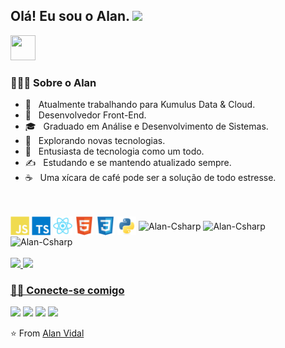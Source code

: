 <h2> Olá! Eu sou o Alan. <img src="https://github.com/souvikguria98/souvikguria98/blob/master/Hi.gif" width="25"></h2>
<img src="https://cdn.countryflags.com/thumbs/brazil/flag-round-250.png" width="40" height="40">
 

<h3> 👨🏻‍💻 Sobre o Alan </h3>

- 🔭 &nbsp; Atualmente trabalhando para Kumulus Data & Cloud.
- 💼 &nbsp; Desenvolvedor Front-End.
- 🎓 &nbsp; Graduado em Análise e Desenvolvimento de Sistemas.
- 🤔 &nbsp; Explorando novas tecnologias.
- 🌱 &nbsp; Entusiasta de tecnologia como um todo.
- ✍️ &nbsp; Estudando e se mantendo atualizado sempre.
- ☕ &nbsp; Uma xícara de café pode ser a solução de todo estresse. 

<!--<h3>🛠 Skills</h3>

- 💻 &nbsp; JavaScript | Node.Js | Typescript 
- 🌐 &nbsp; HTML5 | CSS3 | React.js | Ant Design | Material UI
- 🛢 &nbsp; MySql | MongoDB
- 🔧 &nbsp; Visual Studio Code | Git
-->
<br>

<div style="display: inline_block"><br>
  <img align="center" alt="Alan-Js" height="6%" width="6%" src="https://raw.githubusercontent.com/devicons/devicon/master/icons/javascript/javascript-plain.svg">
  <img align="center" alt="Alan-Ts" height="6%" width="6%" src="https://raw.githubusercontent.com/devicons/devicon/master/icons/typescript/typescript-plain.svg">
  <img align="center" alt="Alan-React" height="6%" width="6%" src="https://raw.githubusercontent.com/devicons/devicon/master/icons/react/react-original.svg">
  <img align="center" alt="Alan-HTML" height="6%" width="6%" src="https://raw.githubusercontent.com/devicons/devicon/master/icons/html5/html5-original.svg">
  <img align="center" alt="Alan-CSS" height="6%" width="6%" src="https://raw.githubusercontent.com/devicons/devicon/master/icons/css3/css3-original.svg">
  <img align="center" alt="Alan-Python" height="6%" width="6%" src="https://raw.githubusercontent.com/devicons/devicon/master/icons/python/python-original.svg">
  <img align="center" alt="Alan-Csharp" height="6%" width="6%" src="https://cdn.worldvectorlogo.com/logos/mongodb-icon-1.svg">
  <img align="center" alt="Alan-Csharp" height="6%" width="6%" src="https://cdn.worldvectorlogo.com/logos/mysql-3.svg">
  <img align="center" alt="Alan-Csharp" height="6%" width="6%" src="https://cdn.worldvectorlogo.com/logos/storybook-1.svg">
</div>
<br>

<div>
  <a href="https://github.com/AlanVidalll">
  <img height="180em"  src="https://github-readme-stats.vercel.app/api?username=AlanVidalll&show_icons=true&theme=midnight-purple&include_all_commits=true&count_private=true"/>
  <img height="180em"  src="https://github-readme-stats.vercel.app/api/top-langs/?username=AlanVidalll&layout=compact&langs_count=7&theme=midnight-purple"/>
</div>
 
 

<!--<img align="center" src="https://github-readme-stats.vercel.app/api?username=AlanVidalll&include_all_commits=true&count_private=true&show_icons=true&line_height=20&title_color=7A7ADB&icon_color=2234AE&text_color=D3D3D3&bg_color=0,000000,130F40" alt="AlanVidalll Github Stats"/>

[![Top Langs](https://github-readme-stats.vercel.app/api/top-langs/?username=AlanVidalll&layout=compact&text_color=daf7dc&bg_color=151515)](https://github.com/devSouvik/github-readme-stats)-->


<h3> 🤝🏻 Conecte-se comigo </h3>

<div> 
  <a href="https://www.instagram.com/alan_vidalll/" target="_blank"><img src="https://img.shields.io/badge/-Instagram-%23E4405F?style=for-the-badge&logo=instagram&logoColor=white" target="_blank"></a>
  <a href = "mailto:alanfonseca7812@gmail.com"><img src="https://img.shields.io/badge/Gmail-D14836?style=for-the-badge&logo=gmail&logoColor=white" target="_blank"></a>
  <a href="https://www.linkedin.com/in/alanvidalll/" target="_blank"><img src="https://img.shields.io/badge/-LinkedIn-%230077B5?style=for-the-badge&logo=linkedin&logoColor=white" target="_blank"></a>
 <a href="https://www.facebook.com/alanvidalll" target="_blank"><img src="https://img.shields.io/badge/Facebook-1877F2?style=for-the-badge&logo=facebook&logoColor=white" target="_blank"></a> 
</div>

<!--<p align="center">
&nbsp; <a href="https://www.facebook.com/alanvidalll/" target="_blank" rel="noopener noreferrer"><img src="https://img.icons8.com/plasticine/100/000000/facebook.png" width="50" /></a>  
&nbsp; <a href="https://www.instagram.com/alan_vidalll/" target="_blank" rel="noopener noreferrer"><img src="https://img.icons8.com/plasticine/100/000000/instagram-new.png" width="50" /></a>  
&nbsp; <a href="https://www.linkedin.com/in/alanvidalll/" target="_blank" rel="noopener noreferrer"><img src="https://img.icons8.com/plasticine/100/000000/linkedin.png" width="50" /></a>
&nbsp; <a href="mailto:alanfonseca7812@gmail.com" target="_blank" rel="noopener noreferrer"><img src="https://img.icons8.com/plasticine/100/000000/gmail.png"  width="50" /></a>
</p>-->

⭐️ From [Alan Vidal](https://github.com/AlanVidalll)
 <!---
 https://github.com/anuraghazra/github-readme-stats  link theme stats
-->
 
